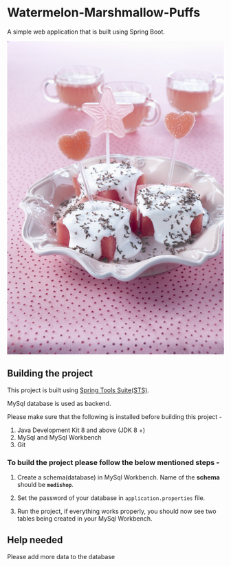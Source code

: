 # Watermelon-Marshmallow-Puffs

A simple web application that is built using Spring Boot.

<p align="center"><img src ="images/image.jpg" /></p>

## Building the project

This project is built using [Spring Tools Suite(STS)](https://spring.io/tools). 

MySql database is used as backend. 

Please make sure that the following is installed before building this project - 

1.  Java Development Kit 8 and above (JDK 8 +)
1.  MySql and MySql Workbench
1.  Git

### To build the project please follow the below mentioned steps - 

1.  Create a schema(database) in MySql Workbench. Name of the **schema** should be **```medishop```**.

1.  Set the password of your database in ```application.properties``` file.
1.  Run the project, if everything works properly, you should now see two tables being created in your MySql Workbench. 

## Help needed 

Please add more data to the database
